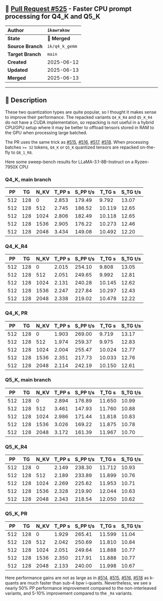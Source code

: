 ## 🔀 [Pull Request #525](https://github.com/ikawrakow/ik_llama.cpp/pull/525) - Faster CPU prompt processing for Q4_K and Q5_K

| **Author** | `ikawrakow` |
| :--- | :--- |
| **State** | 🔀 **Merged** |
| **Source Branch** | `ik/q4_k_gemm` |
| **Target Branch** | `main` |
| **Created** | 2025-06-12 |
| **Updated** | 2025-06-13 |
| **Merged** | 2025-06-13 |

---

## 📄 Description

These two quantization types are quite popular, so I thought it makes sense to improve their performance. The repacked variants `Q4_K_R4` and `Q5_K_R4`  do not have a CUDA implementation, so repacking is not useful in a hybrid CPU/GPU setup where it may be better to offload tensors stored in RAM to the GPU when processing large batched.

The PR uses the same trick as [#515](https://github.com/ikawrakow/ik_llama.cpp/issues/515), [#516](https://github.com/ikawrakow/ik_llama.cpp/issues/516), [#517](https://github.com/ikawrakow/ik_llama.cpp/issues/517), [#518](https://github.com/ikawrakow/ik_llama.cpp/issues/518). When processing batches `>= 32` tokens, `Q4_K` or `Q5_K` quantized tensors are repacked on-the-fly to `Q8_1_R8`. 

Here some sweep-bench results for LLaMA-3.1-8B-Instruct on a Ryzen-7950X CPU

### Q4_K, main branch

|    PP |     TG |   N_KV |   T_PP s | S_PP t/s |   T_TG s | S_TG t/s |
|-------|--------|--------|----------|----------|----------|----------|
|   512 |    128 |      0 |    2.853 |   179.49 |    9.792 |    13.07 |
|   512 |    128 |    512 |    2.745 |   186.52 |   10.119 |    12.65 |
|   512 |    128 |   1024 |    2.806 |   182.49 |   10.118 |    12.65 |
|   512 |    128 |   1536 |    2.905 |   176.22 |   10.273 |    12.46 |
|   512 |    128 |   2048 |    3.434 |   149.08 |   10.492 |    12.20 |

### Q4_K_R4

|    PP |     TG |   N_KV |   T_PP s | S_PP t/s |   T_TG s | S_TG t/s |
|-------|--------|--------|----------|----------|----------|----------|
|   512 |    128 |      0 |    2.015 |   254.10 |    9.808 |    13.05 |
|   512 |    128 |    512 |    2.051 |   249.65 |    9.992 |    12.81 |
|   512 |    128 |   1024 |    2.131 |   240.28 |   10.145 |    12.62 |
|   512 |    128 |   1536 |    2.247 |   227.84 |   10.297 |    12.43 |
|   512 |    128 |   2048 |    2.338 |   219.02 |   10.478 |    12.22 |

### Q4_K, PR

|    PP |     TG |   N_KV |   T_PP s | S_PP t/s |   T_TG s | S_TG t/s |
|-------|--------|--------|----------|----------|----------|----------|
|   512 |    128 |      0 |    1.903 |   269.00 |    9.719 |    13.17 |
|   512 |    128 |    512 |    1.974 |   259.37 |    9.975 |    12.83 |
|   512 |    128 |   1024 |    2.004 |   255.47 |   10.024 |    12.77 |
|   512 |    128 |   1536 |    2.351 |   217.73 |   10.033 |    12.76 |
|   512 |    128 |   2048 |    2.114 |   242.19 |   10.150 |    12.61 |

### Q5_K, main branch

|    PP |     TG |   N_KV |   T_PP s | S_PP t/s |   T_TG s | S_TG t/s |
|-------|--------|--------|----------|----------|----------|----------|
|   512 |    128 |      0 |    2.894 |   176.89 |   11.650 |    10.99 |
|   512 |    128 |    512 |    3.461 |   147.93 |   11.760 |    10.88 |
|   512 |    128 |   1024 |    2.986 |   171.44 |   11.818 |    10.83 |
|   512 |    128 |   1536 |    3.026 |   169.22 |   11.875 |    10.78 |
|   512 |    128 |   2048 |    3.172 |   161.39 |   11.967 |    10.70 |

### Q5_K_R4

|    PP |     TG |   N_KV |   T_PP s | S_PP t/s |   T_TG s | S_TG t/s |
|-------|--------|--------|----------|----------|----------|----------|
|   512 |    128 |      0 |    2.149 |   238.30 |   11.712 |    10.93 |
|   512 |    128 |    512 |    2.189 |   233.89 |   11.899 |    10.76 |
|   512 |    128 |   1024 |    2.269 |   225.62 |   11.953 |    10.71 |
|   512 |    128 |   1536 |    2.328 |   219.90 |   12.044 |    10.63 |
|   512 |    128 |   2048 |    2.343 |   218.54 |   12.050 |    10.62 |

### Q5_K, PR

|    PP |     TG |   N_KV |   T_PP s | S_PP t/s |   T_TG s | S_TG t/s |
|-------|--------|--------|----------|----------|----------|----------|
|   512 |    128 |      0 |    1.929 |   265.41 |   11.599 |    11.04 |
|   512 |    128 |    512 |    2.042 |   250.69 |   11.810 |    10.84 |
|   512 |    128 |   1024 |    2.051 |   249.64 |   11.888 |    10.77 |
|   512 |    128 |   1536 |    2.350 |   217.91 |   11.888 |    10.77 |
|   512 |    128 |   2048 |    2.133 |   240.00 |   11.998 |    10.67 |

Here performance gains are not as large as in [#514](https://github.com/ikawrakow/ik_llama.cpp/issues/514), [#515](https://github.com/ikawrakow/ik_llama.cpp/issues/515), [#516](https://github.com/ikawrakow/ik_llama.cpp/issues/516), [#518](https://github.com/ikawrakow/ik_llama.cpp/issues/518) as k-quants are much faster than sub-4 bpw i-quants. Nevertheless, we see a nearly 50% PP performance improvement compared to the non-interleaved variants, and 5-10% improvement compared to the `_R4` variants.